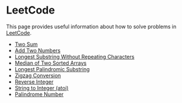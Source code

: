 # LeetCode

This page provides useful information about how to solve problems in [LeetCode].

- [Two Sum](two_sum/README.md)
- [Add Two Numbers](add_two_numbers/README.md)
- [Longest Substring Without Repeating Characters](longest_substring/README.md)
- [Median of Two Sorted Arrays](median_of_two_sorted_arrays/README.md)
- [Longest Palindromic Substring](longest_palindromic_substring/README.md)
- [Zigzag Conversion](zigzag_conversion/README.md)
- [Reverse Integer](reverse_integer/README.md)
- [String to Integer (atoi)](string_to_integer_atoi/README.md)
- [Palindrome Number](palindrome_number/README.md)

[LeetCode]: https://leetcode.com/
